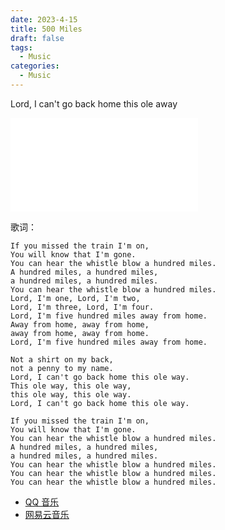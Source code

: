 ```yaml
---
date: 2023-4-15
title: 500 Miles
draft: false
tags:
  - Music
categories:
  - Music
---
```


Lord, I can't go back home this ole away

<iframe src="//player.bilibili.com/player.html?aid=330624190&bvid=BV1FA411s7df&cid=262875402&page=1" scrolling="no" border="0" frameborder="no" framespacing="0" allowfullscreen="true"> </iframe>

歌词：
```
If you missed the train I'm on,
You will know that I'm gone.
You can hear the whistle blow a hundred miles.
A hundred miles, a hundred miles,
a hundred miles, a hundred miles.
You can hear the whistle blow a hundred miles.
Lord, I'm one, Lord, I'm two,
Lord, I'm three, Lord, I'm four.
Lord, I'm five hundred miles away from home.
Away from home, away from home,
away from home, away from home.
Lord, I'm five hundred miles away from home.

Not a shirt on my back,
not a penny to my name.
Lord, I can't go back home this ole way.
This ole way, this ole way,
this ole way, this ole way.
Lord, I can't go back home this ole way.

If you missed the train I'm on,
You will know that I'm gone.
You can hear the whistle blow a hundred miles.
A hundred miles, a hundred miles,
a hundred miles, a hundred miles.
You can hear the whistle blow a hundred miles.
You can hear the whistle blow a hundred miles.
You can hear the whistle blow a hundred miles.
```

- [QQ 音乐](<https://y.qq.com/#type=song&mid=00262GDA2fW2H3&tpl=yqq_song_detail>)
- [网易云音乐](<https://music.163.com/#/song?id=1346285259>)

